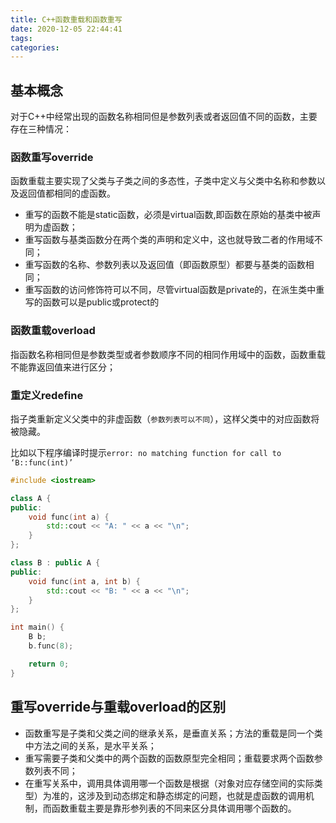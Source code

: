```yaml
---
title: C++函数重载和函数重写
date: 2020-12-05 22:44:41
tags:
categories:
---
```


## 基本概念

对于C++中经常出现的函数名称相同但是参数列表或者返回值不同的函数，主要存在三种情况：

### 函数重写override

函数重载主要实现了父类与子类之间的多态性，子类中定义与父类中名称和参数以及返回值都相同的虚函数。

- 重写的函数不能是static函数，必须是virtual函数,即函数在原始的基类中被声明为虚函数；
- 重写函数与基类函数分在两个类的声明和定义中，这也就导致二者的作用域不同；
- 重写函数的名称、参数列表以及返回值（即函数原型）都要与基类的函数相同；
- 重写函数的访问修饰符可以不同，尽管virtual函数是private的，在派生类中重写的函数可以是public或protect的

### 函数重载overload

指函数名称相同但是参数类型或者参数顺序不同的相同作用域中的函数，函数重载不能靠返回值来进行区分；

### 重定义redefine

指子类重新定义父类中的非虚函数（`参数列表可以不同`），这样父类中的对应函数将被隐藏。

比如以下程序编译时提示`error: no matching function for call to ‘B::func(int)’`

```c++
#include <iostream>

class A {
public:
    void func(int a) {
        std::cout << "A: " << a << "\n";
    }
};

class B : public A {
public:
    void func(int a, int b) {
        std::cout << "B: " << a << "\n";
    }
};

int main() {
    B b;
    b.func(8);

    return 0;
}
```

## 重写override与重载overload的区别

- 函数重写是子类和父类之间的继承关系，是垂直关系；方法的重载是同一个类中方法之间的关系，是水平关系；
- 重写需要子类和父类中的两个函数的函数原型完全相同；重载要求两个函数参数列表不同；
- 在重写关系中，调用具体调用哪一个函数是根据（对象对应存储空间的实际类型）为准的，这涉及到动态绑定和静态绑定的问题，也就是虚函数的调用机制，而函数重载主要是靠形参列表的不同来区分具体调用哪个函数的。
